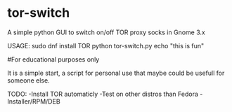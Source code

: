 # tor-switch
A simple python GUI to switch on/off TOR proxy socks in Gnome 3.x

USAGE:
sudo dnf install TOR
python tor-switch.py
echo "this is fun"

#For educational purposes only

It is a simple start, a script for personal use that maybe could be usefull for someone else.

TODO:
  -Install TOR automaticly
  -Test on other distros than Fedora
  -Installer/RPM/DEB
